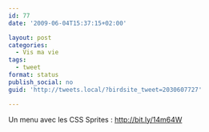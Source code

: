 ```yaml
---
id: 77
date: '2009-06-04T15:37:15+02:00'

layout: post
categories:
  - Vis ma vie
tags:
  - tweet
format: status
publish_social: no
guid: 'http://tweets.local/?birdsite_tweet=2030607727'

---
```


Un menu avec les CSS Sprites : http://bit.ly/14m64W